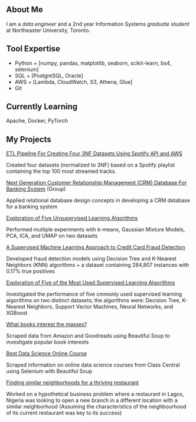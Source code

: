 ## About Me
I am a _data engineer_ and a 2nd year Information Systems _graduate student_ at Northeaster University, Toronto.

## Tool Expertise
- Python + [numpy, pandas, matplotlib, seaborn, scikit-learn, bs4, selenium]
- SQL + [PostgreSQL, Oracle]
- AWS + [Lambda, CloudWatch, S3, Athena, Glue]
- Git
## Currently Learning
Apache, Docker, PyTorch

## My Projects
[ETL Pipeline For Creating Four 3NF Datasets Using Spotify API and AWS](https://github.com/adedamola26/spotify-api)

Created four datasets (normalized to 3NF) based on a Spotify playlist containing the top 100 most streamed tracks.

[Next Generation Customer Relationship Management (CRM) Database For Banking System](https://github.com/adedamola26/crm-database-for-banking-system) (Group)

Applied relational database design concepts in developing a CRM database for a banking system

[Exploration of Five Unsupervised Learning Algorithms](https://github.com/adedamola26/unsupervised-learning-algo-experiments)

Performed multiple experiments with k-means, Gaussian Mixture Models, PCA, ICA, and UMAP on two datasets

[A Supervised Machine Learning Approach to Credit Card Fraud Detection](https://github.com/adedamola26/creditCardFraudDetectionSystem)

Developed fraud detection models using Decision Tree and K-Nearest Neighbors (KNN) algorithms + a dataset containing 284,807 instances with 0.17% true positives

[Exploration of Five of the Most Used Supervised Learning Algorithms](https://github.com/adedamola26/supervised-learning-algo-experiments)

Investigated the performance of five cmmonly used supervised learning algorithms on two distinct datasets; the algorithms were: Decision Tree, K-Nearest Neighbors, Support Vector Machines, Neural Networks, and XGBoost

[What books interest the masses?](https://github.com/adedamola26/web-scraping-and-data-analysis-projects-at-Hamoye/blob/main/What%20books%20interest%20the%20masses.ipynb)

Scraped data from Amazon and Goodreads using Beautiful Soup to investigate popular book interests

[Best Data Science Online Course](https://github.com/adedamola26/web-scraping-and-data-analysis-projects-at-Hamoye/blob/main/Best%20Data%20Science%20Online%20Course.ipynb)

Scraped information on online data science courses from Class Central using Selenium with Beautiful Soup

[Finding similar neighborhoods for a thriving restaurant](https://adedamolade.medium.com/finding-similar-neighbourhoods-for-a-thriving-restaurant-f54353467ab4)

Worked on a hypothetical business problem where a restaurant in Lagos, Nigeria was looking to open a new branch in a different location with a similar neighborhood (Assuming the characteristics of the neighbourhood of its current restaurant was key to its success)
